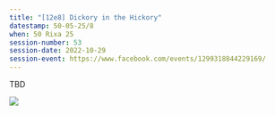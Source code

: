 ```yaml
---
title: "[12e8] Dickory in the Hickory"
datestamp: 50-05-25/8
when: 50 Rixa 25
session-number: 53
session-date: 2022-10-29
session-event: https://www.facebook.com/events/1299318844229169/
---
```


TBD

[![](https://3.bp.blogspot.com/-NZhXneP2ebs/WqGsLjOZsDI/AAAAAAAAV54/trjq-bZb6nI2yVtYfMxgWGptn7L8AAdtwCK4BGAYYCw/s1600/druid-2.jpg)](http://www.castlemacdnd.com/2018/03/lost-mine-of-phandelver-character.html)
